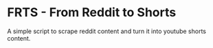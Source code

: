 # FRTS - From Reddit to Shorts

A simple script to scrape reddit content and turn it into youtube shorts content.
